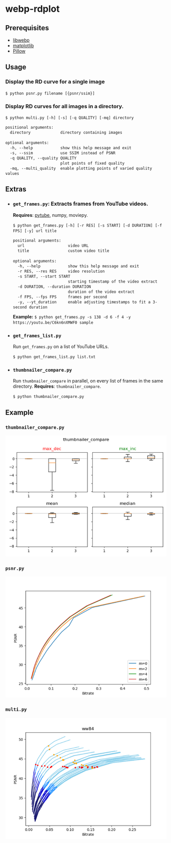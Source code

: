# webp-rdplot

## Prerequisites
- [libwebp](https://github.com/webmproject/libwebp)
- [matplotlib](https://matplotlib.org/)
- [Pillow](https://pillow.readthedocs.io/en/stable/)

## Usage

### Display the RD curve for a single image
`$ python psnr.py filename [{psnr/ssim}]`

### Display RD curves for all images in a directory.
`$ python multi.py [-h] [-s] [-q QUALITY] [-mq] directory`
```
positional arguments:
  directory             directory containing images

optional arguments:
  -h, --help            show this help message and exit
  -s, --ssim            use SSIM instead of PSNR
  -q QUALITY, --quality QUALITY
                        plot points of fixed quality
  -mq, --multi_quality  enable plotting points of varied quality values
```

## Extras

* ### `get_frames.py`: Extracts frames from YouTube videos.
  **Requires**: [pytube](https://github.com/nficano/pytube), numpy, moviepy.

  `$ python get_frames.py [-h] [-r RES] [-s START] [-d DURATION] [-f FPS] [-y] url title`

  ```
  positional arguments:
    url                   video URL
    title                 custom video title

  optional arguments:
    -h, --help            show this help message and exit
    -r RES, --res RES     video resolution
    -s START, --start START
                          starting timestamp of the video extract
    -d DURATION, --duration DURATION
                          duration of the video extract
    -f FPS, --fps FPS     frames per second
    -y, --yt_duration     enable adjusting timestamps to fit a 3-second duration
  ```

  **Example:** 
  `$ python get_frames.py -s 138 -d 6 -f 4 -y https://youtu.be/C6kn6nXMWF0 sample`

* ### `get_frames_list.py`

  Run `get_frames.py` on a list of YouTube URLs.
  
  `$ python get_frames_list.py list.txt`

* ### `thumbnailer_compare.py`

  Run `thumbnailer_compare` in parallel, on every list of frames in the same directory. **Requires**: `thumbnailer_compare`.

  `$ python thumbnailer_compare.py`

## Example

### `thumbnailer_compare.py`
![thumbnailer_compare](examples/thumbnailer_compare.png)

### `psnr.py`
![psnr](examples/psnr.png)

### `multi.py`
![multi](examples/multi.png)
